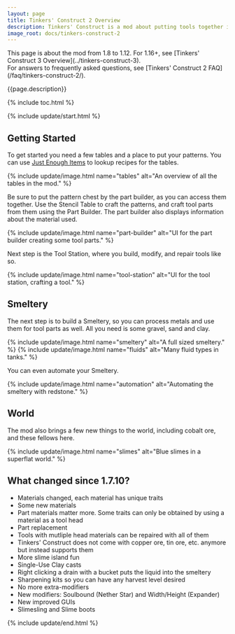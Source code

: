 ```yaml
---
layout: page
title: Tinkers' Construct 2 Overview
description: Tinkers' Construct is a mod about putting tools together in a wide variety of ways, then modifying them until they turn into something else. The tools never disappear and can be named and changed to your heart's desire. Once you make them, they're yours forever. Many different materials can be used to make your tools.
image_root: docs/tinkers-construct-2
---
```

<div class="hatnote" markdown=1>
This page is about the mod from 1.8 to 1.12. For 1.16+, see [Tinkers' Construct 3 Overview](../tinkers-construct-3).
</div>
<div class="hatnote" markdown=1>
For answers to frequently asked questions, see [Tinkers' Construct 2 FAQ](/faq/tinkers-construct-2/).
</div>

{{page.description}}

{% include toc.html %}

{% include update/start.html %}

## Getting Started

To get started you need a few tables and a place to put your patterns. You can use [Just Enough Items](https://www.curseforge.com/minecraft/mc-mods/jei) to lookup recipes for the tables.

{% include update/image.html name="tables" alt="An overview of all the tables in the mod." %}

Be sure to put the pattern chest by the part builder, as you can access them together. Use the Stencil Table to craft the patterns, and craft tool parts from them using the Part Builder. The part builder also displays information about the material used.

{% include update/image.html name="part-builder" alt="UI for the part builder creating some tool parts." %}

Next step is the Tool Station, where  you build, modify, and repair tools like so.

{% include update/image.html name="tool-station" alt="UI for the tool station, crafting a tool." %}

## Smeltery

The next step is to build a Smeltery, so you can process metals and use them for tool parts as well. All you need is some gravel, sand and clay.

{% include update/image.html name="smeltery" alt="A full sized smeltery." %}
{% include update/image.html name="fluids" alt="Many fluid types in tanks." %}

You can even automate your Smeltery.

{% include update/image.html name="automation" alt="Automating the smeltery with redstone." %}

## World

The mod also brings a few new things to the world, including cobalt ore, and these fellows here.

{% include update/image.html name="slimes" alt="Blue slimes in a superflat world." %}

## What changed since 1.7.10?

* Materials changed, each material has unique traits
* Some new materials
* Part materials matter more. Some traits can only be obtained by using a material as a tool head
* Part replacement
* Tools with mutliple head materials can be repaired with all of them
* Tinkers' Construct does not come with copper ore, tin ore, etc. anymore but instead supports them
* More slime island fun
* Single-Use Clay casts
* Right clicking a drain with a bucket puts the liquid into the smeltery
* Sharpening kits so you can have any harvest level desired
* No more extra-modifiers
* New modifiers: Soulbound (Nether Star) and Width/Height (Expander)
* New improved GUIs
* Slimesling and Slime boots

{% include update/end.html %}

